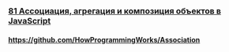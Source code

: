 ### [81 Ассоциация, агрегация и композиция объектов в JavaScript](https://www.youtube.com/watch?v=tOIcBrzezK0)

#### https://github.com/HowProgrammingWorks/Association

